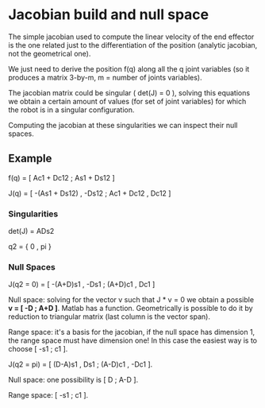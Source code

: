 # Jacobian build and null space

The simple jacobian used to compute the linear velocity of the end effector is the one related just to the differentiation of the position (analytic jacobian, not the geometrical one).

We just need to derive the position f(q) along all the q joint variables (so it produces a matrix 3-by-m, m = number of joints variables).

The jacobian matrix could be singular ( det(J) = 0 ), solving this equations we obtain a certain amount of values (for set of joint variables) for which the robot is in a singular configuration.

Computing the jacobian at these singularities we can inspect their null spaces.

## Example

f(q) = [ Ac1 + Dc12 ; As1 + Ds12 ]

J(q) = [ -(As1 + Ds12)  ,   -Ds12  ;   Ac1 + Dc12  , Dc12  ]

### Singularities 

det(J) = ADs2

q2 = { 0 , pi }

### Null Spaces

J(q2 = 0) = [ -(A+D)s1  , -Ds1  ; (A+D)c1  , Dc1  ]

Null space: solving for the vector v such that J * v = 0 we obtain a possible **v = [ -D ; A+D ]**. Matlab has a function. Geometrically is possible to do it by reduction to triangular matrix (last column is the vector span).

Range space: it's a basis for the jacobian, if the null space has dimension 1, the range space must have dimension one! In this case the easiest way is to choose [ -s1 ; c1 ].


J(q2 = pi) = [ (D-A)s1 , Ds1 ; (A-D)c1 , -Dc1 ].

Null space: one possibility is [ D ; A-D ].

Range space: [ -s1 ; c1 ].

